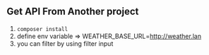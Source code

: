 ## Get API From Another project

1. `composer install`
2. define env variable => WEATHER_BASE_URL=http://weather.lan
3. you can filter by using filter input